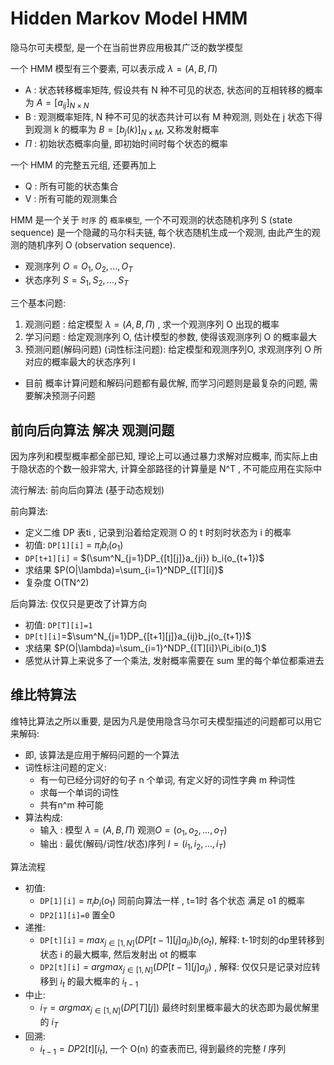 


# Hidden Markov Model HMM

隐马尔可夫模型, 是一个在当前世界应用极其广泛的数学模型  

一个 HMM 模型有三个要素, 可以表示成 $\lambda = (A,B,\Pi)$
* A : 状态转移概率矩阵, 假设共有 N 种不可见的状态, 状态间的互相转移的概率为 $A=[a_{ij}]_{N\times N}$
* B : 观测概率矩阵, N 种不可见的状态共计可以有 M 种观测, 则处在 j 状态下得到观测 k 的概率为 $B=[b_j(k)]_{N\times M}$, 又称发射概率
* $\Pi$ : 初始状态概率向量, 即初始时间时每个状态的概率

一个 HMM 的完整五元组, 还要再加上
* Q : 所有可能的状态集合
* V : 所有可能的观测集合

HMM 是一个关于 `时序` 的 `概率模型`, 一个不可观测的状态随机序列 S (state sequence) 是一个隐藏的马尔科夫链, 每个状态随机生成一个观测, 由此产生的观测的随机序列 O (observation sequence).

* 观测序列 $O=O_1,O_2,...,O_T$
* 状态序列 $S=S_1,S_2,...,S_T$

三个基本问题:
1. 观测问题 : 给定模型 $\lambda = (A,B,\Pi)$ , 求一个观测序列 O 出现的概率
2. 学习问题 : 给定观测序列 O, 估计模型的参数, 使得该观测序列 O 的概率最大
3. 预测问题(解码问题) (词性标注问题): 给定模型和观测序列O, 求观测序列 O 所对应的概率最大的状态序列 I 
* 目前 概率计算问题和解码问题都有最优解, 而学习问题则是最复杂的问题, 需要解决预测子问题 

## 前向后向算法 解决 观测问题

因为序列和模型概率都全部已知, 理论上可以通过暴力求解对应概率, 而实际上由于隐状态的个数一般非常大, 计算全部路径的计算量是 N^T , 不可能应用在实际中


流行解法: 前向后向算法 (基于动态规划)

前向算法:
* 定义二维 DP 表ti , 记录到沿着给定观测 O 的 t 时刻时状态为 i 的概率
* 初值: `DP[1][i]` = $\pi_i b_i(o_1)$  
* `DP[t+1][i]` = $(\sum^N_{j=1}DP_{[t][j]}a_{ji}) b_i(o_{t+1})$
* 求结果 $P(O|\lambda)=\sum_{i=1}^NDP_{[T][i]}$
* 复杂度 O(TN^2)

后向算法: 仅仅只是更改了计算方向
* 初值: `DP[T][i]=1`
* `DP[t][i]`=$\sum^N_{j=1}DP_{[t+1][j]}a_{ij}b_j(o_{t+1})$
* 求结果  $P(O|\lambda)=\sum_{i=1}^NDP_{[T][i]}\Pi_ibi(o_1)$
* 感觉从计算上来说多了一个乘法, 发射概率需要在 sum 里的每个单位都乘进去

## 维比特算法 

维特比算法之所以重要, 是因为凡是使用隐含马尔可夫模型描述的问题都可以用它来解码: 
* 即, 该算法是应用于解码问题的一个算法
* 词性标注问题的定义:
  * 有一句已经分词好的句子 n 个单词, 有定义好的词性字典 m 种词性
  * 求每一个单词的词性
  * 共有n^m 种可能
* 算法构成:
  * 输入 : 模型 $\lambda=(A,B,\Pi)$ 观测$O=(o_1, o_2,...,o_T)$
  * 输出 : 最优(解码/词性/状态)序列 $I=(i_1,i_2,...,i_T)$

算法流程
* 初值: 
  * `DP[1][i]` = $\pi_i b_i(o_1)$  同前向算法一样 , t=1时 各个状态 满足 o1 的概率
  * `DP2[1][i]=0`  置全0
* 递推:
  * `DP[t][i]` = $max_{j\in[1,N]}(DP[t-1][j]a_{ji}) b_i(o_t)$, 解释: t-1时刻的dp里转移到状态 i 的最大概率, 然后发射出 ot 的概率
  * `DP2[t][i]` = $argmax_{j\in[1,N]}(DP[t-1][j]a_{ji})$ , 解释: 仅仅只是记录对应转移到 $i_t$ 的最大概率的 $i_{t-1}$
* 中止:
  * $i_T=argmax_{j\in[1,N]}(DP[T][j])$ 最终时刻里概率最大的状态即为最优解里的 $i_T$
* 回溯:
  * $i_{t-1}=DP2[t][i_t]$, 一个 O(n) 的查表而已, 得到最终的完整 $I$ 序列